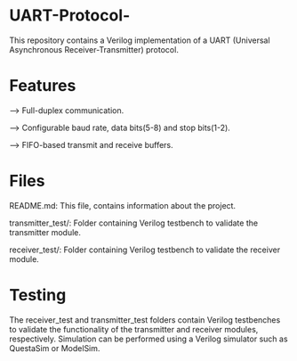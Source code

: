 # UART-Protocol-

This repository contains a Verilog implementation of a UART (Universal Asynchronous Receiver-Transmitter) protocol.

# Features
--> Full-duplex communication.

--> Configurable baud rate, data bits(5-8) and stop bits(1-2).

--> FIFO-based transmit and receive buffers.

# Files
README.md: This file, contains information about the project.

transmitter_test/: Folder containing Verilog testbench to validate the transmitter module.

receiver_test/: Folder containing Verilog testbench to validate the receiver module.


# Testing
The receiver_test and transmitter_test folders contain Verilog testbenches to validate the functionality of the transmitter and receiver modules, respectively. Simulation can be performed using a Verilog simulator such as QuestaSim or ModelSim.
